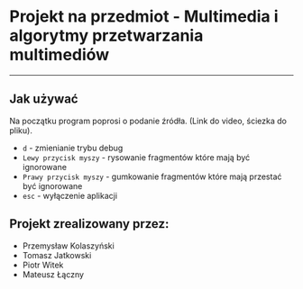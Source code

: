 # Projekt na przedmiot - Multimedia i algorytmy przetwarzania multimediów
---
## Jak używać
Na początku program poprosi o podanie źródła. (Link do video, ściezka do pliku).
* `d` - zmienianie trybu debug
* `Lewy przycisk myszy` - rysowanie fragmentów które mają być ignorowane
* `Prawy przycisk myszy` - gumkowanie fragmentów które mają przestać być ignorowane
* `esc` - wyłączenie aplikacji
## Projekt zrealizowany przez:

* Przemysław Kolaszyński
* Tomasz Jatkowski
* Piotr Witek
* Mateusz Łączny